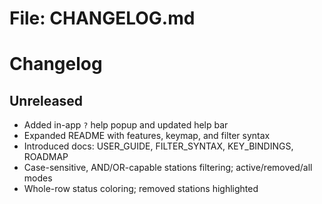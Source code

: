 # File: CHANGELOG.md
# Changelog

## Unreleased
- Added in-app `?` help popup and updated help bar
- Expanded README with features, keymap, and filter syntax
- Introduced docs: USER_GUIDE, FILTER_SYNTAX, KEY_BINDINGS, ROADMAP
- Case-sensitive, AND/OR-capable stations filtering; active/removed/all modes
- Whole-row status coloring; removed stations highlighted
